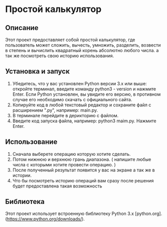 # Простой калькулятор 

## Описание

Этот проект предоставляет собой простой калькулятор, где пользователь может сложить, вычесть, умножить, разделить, возвести в степень и вычислить квадратный корень абсолютно любого числа. а так же посмотреть свою историю использования.

## Установка и запуск
1. Убедитесь, что у вас установлен Python версии 3.х или выше: откройте терминал, введите команду python3 - version и нажмите Enter. Если Python установлен, вы увидите его версию, в противном случае его необходимо скачать с официального сайта.
2. Копируйте код в любой текстовый редактор и сохраните файл с расширением ".py", например: main.py.
3. В терминале перейдите в дерикторию с файлом.
4. Введите код запуска файла, например: python3 maim.py. Нажмите Enter.

## Использование 
1. Сначала выберете операцию которую хотите сделать.
2. Потом нижнюю и верхнюю грань диапазона. ( напишите любые числа с которыми хотите провести операцию. )
3. После полученный результат появится у вас на экране а так же в истории.
4. Что бы посмотреть историю операций вам сразу после решения будет предоставлена такая возможность

## Библиотека
Этот проект использует встроенную библиотеку Python 3.x [python.org]. (https://www.python.org/downloads/).
